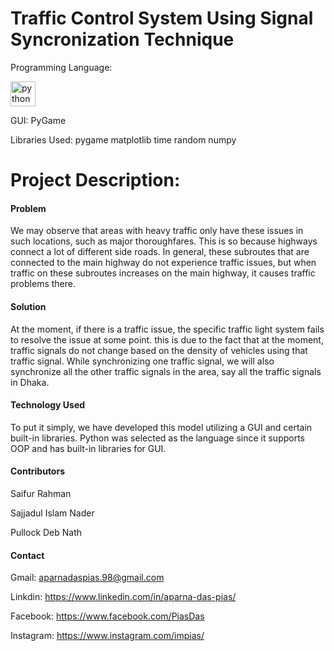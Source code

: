 # Traffic Control System Using Signal Syncronization Technique
Programming Language:

<img src='https://user-images.githubusercontent.com/104611659/218259989-ba7b912e-c09a-4506-802b-5b28dc14243e.png' alt='python' height='40'>

GUI: PyGame

Libraries Used:
pygame
matplotlib
time
random
numpy

# Project Description:

#### Problem
We may observe that areas with heavy traffic only have these issues in such locations, such as major thoroughfares. This is so because highways connect a lot of different side roads. In general, these subroutes that are connected to the main highway do not experience traffic issues, but when traffic on these subroutes increases on the main highway, it causes traffic problems there.

#### Solution
At the moment, if there is a traffic issue, the specific traffic light system fails to resolve the issue at some point. this is due to the fact that at the moment, traffic signals do not change based on the density of vehicles using that traffic signal. While synchronizing one traffic signal, we will also synchronize all the other traffic signals in the area, say all the traffic signals in Dhaka.

#### Technology Used
To put it simply, we have developed this model utilizing a GUI and certain built-in libraries. Python was selected as the language since it supports OOP and has built-in libraries for GUI.

#### Contributors

Saifur Rahman

Sajjadul Islam Nader

Pullock Deb Nath

#### Contact

Gmail: aparnadaspias.98@gmail.com

Linkdin: https://www.linkedin.com/in/aparna-das-pias/

Facebook: https://www.facebook.com/PiasDas

Instagram: https://www.instagram.com/impias/


